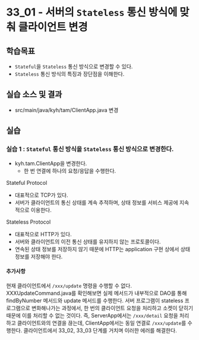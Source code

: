 # 33_01 - 서버의 `Stateless` 통신 방식에 맞춰 클라이언트 변경

## 학습목표
- `Stateful`을 `Stateless` 통신 방식으로 변경할 수 있다.
- `Stateless` 통신 방식의 특징과 장단점을 이해한다.
   
## 실습 소스 및 결과

- src/main/java/kyh/tam/ClientApp.java 변경

## 실습
### 실습 1 : `Stateful` 통신 방식을 `Stateless` 통신 방식으로 변경한다.

- kyh.tam.ClientApp을 변경한다.
  - 한 번 연결에 하나의 요청/응답을 수행한다.

Stateful Protocol
- 대표적으로 TCP가 있다.
- 서버가 클라이언트의 통신 상태를 계속 추적하며, 상태 정보를 서비스 제공에 지속적으로 이용한다.

Stateless Protocol
- 대표적으로 HTTP가 있다.
- 서버와 클라이언트의 이전 통신 상태를 유지하지 않는 프로토콜이다.
- 연속된 상태 정보를 저장하지 않기 때문에 HTTP는 application 구현 상에서 상태 정보를 저장해야 한다.

#### 추가사항
현재 클라이언트에서 `/xxx/update` 명령을 수행할 수 없다.
XXXUpdateCommand.java를 확인해보면 실제 메서드가 내부적으로 DAO를 통해 findByNumber 메서드와 update 메서드를 수행한다.
서버 프로그램이 stateless 프로그램으로 변화해나가는 과정에서, 한 번의 클라이언트 요청을 처리하고 소켓이 닫히기 때문에 이를 처리할 수 없는 것이다.
즉, ServerApp에서는 `/xxx/detail` 요청을 처리하고 클라이언트와의 연결을 끊는데, ClientApp에서는 동일 연결로 `/xxx/update`를 수행한다.
클라이언트에서 33_02, 33_03 단계를 거치며 이러한 에러를 해결한다.